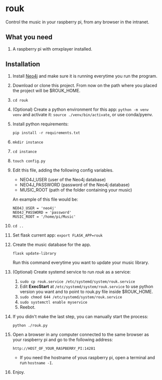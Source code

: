 # rouk
Control the music in your raspberry pi, from any browser in the intranet.

## What you need
1. A raspberry pi with omxplayer installed.

## Installation
1. Install [Neo4j](https://neo4j.com/docs/operations-manual/current/installation/linux/debian/) and make sure it is running everytime you run the program.
1. Download or clone this project. From now on the path where you placed the project will be $ROUK_HOME.
1. `cd rouk`
1. (Optional) Create a python environment for this app: `python -m venv venv` and activate it: `source ./venv/bin/activate`, or use conda/pyenv.
1. Install python requirements:
    ```
    pip install -r requirements.txt
    ```
1. `mkdir instance`
1. `cd instance`
1. `touch config.py`
1. Edit this file, adding the following config variables.

    * NEO4J_USER (user of the Neo4j database)
    * NEO4J_PASSWORD (password of the Neo4j database)
    * MUSIC_ROOT (path of the folder containing your music)

    An example of this file would be:
    ```
    NEO4J_USER = 'neo4j'
    NEO4J_PASSWORD = 'password'
    MUSIC_ROOT = '/home/pi/Music'
    ```
1. `cd ..`
1. Set flask current app: `export FLASK_APP=rouk`
1. Create the music database for the app.
    ```
    flask update-library
    ```
    Run this command everytime you want to update your music library.
1. (Optional) Create systemd service to run *rouk* as a service:
    1. `sudo cp rouk.service /etc/systemd/system/rouk.service`
    1. Edit **ExecStart** at `/etc/systemd/system/rouk.service` to use python version you want and to point to rouk.py file inside $ROUK_HOME.
    1. `sudo chmod 644 /etc/systemd/system/rouk.service`
    1. `sudo systemctl enable myservice`
    1. Reebot.
1. If you didn't make the last step, you can manually start the process:
    ```
    python ./rouk.py
    ```
1. Open a browser in any computer connected to the same browser as your raspberry pi and go to the following address:
    ```
    http://HOST_OF_YOUR_RASPBERRY_PI:14281
    ```
    * If you need the hostname of yous raspberry pi, open a terminal and run `hostname -I`.
1. Enjoy.
